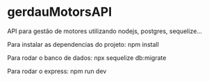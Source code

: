 # gerdauMotorsAPI

API para gestão de motores utilizando nodejs, postgres, sequelize...

Para instalar as dependencias do projeto:
npm install

Para rodar o banco de dados:
npx sequelize db:migrate

Para rodar o express:
npm run dev

